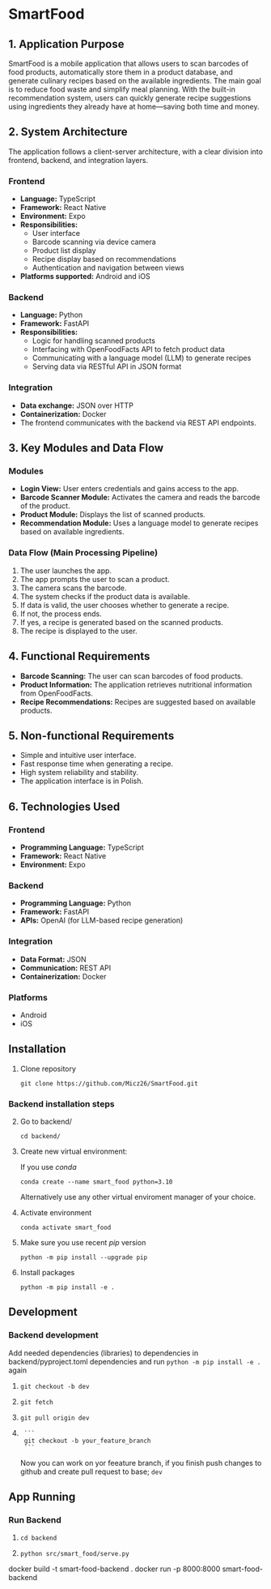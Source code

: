 # SmartFood

## 1. Application Purpose
SmartFood is a mobile application that allows users to scan barcodes of food products, automatically store them in a product database, and generate culinary recipes based on the available ingredients. The main goal is to reduce food waste and simplify meal planning. With the built-in recommendation system, users can quickly generate recipe suggestions using ingredients they already have at home—saving both time and money.

## 2. System Architecture

The application follows a client-server architecture, with a clear division into frontend, backend, and integration layers.

### Frontend
- **Language:** TypeScript
- **Framework:** React Native
- **Environment:** Expo
- **Responsibilities:** 
  - User interface
  - Barcode scanning via device camera
  - Product list display
  - Recipe display based on recommendations
  - Authentication and navigation between views
- **Platforms supported:** Android and iOS

### Backend
- **Language:** Python
- **Framework:** FastAPI
- **Responsibilities:**
  - Logic for handling scanned products
  - Interfacing with OpenFoodFacts API to fetch product data
  - Communicating with a language model (LLM) to generate recipes
  - Serving data via RESTful API in JSON format

### Integration
- **Data exchange:** JSON over HTTP
- **Containerization:** Docker
- The frontend communicates with the backend via REST API endpoints.

## 3. Key Modules and Data Flow

### Modules
- **Login View:** User enters credentials and gains access to the app.
- **Barcode Scanner Module:** Activates the camera and reads the barcode of the product.
- **Product Module:** Displays the list of scanned products.
- **Recommendation Module:** Uses a language model to generate recipes based on available ingredients.

### Data Flow (Main Processing Pipeline)
1. The user launches the app.
2. The app prompts the user to scan a product.
3. The camera scans the barcode.
4. The system checks if the product data is available.
5. If data is valid, the user chooses whether to generate a recipe.
6. If not, the process ends.
7. If yes, a recipe is generated based on the scanned products.
8. The recipe is displayed to the user.

## 4. Functional Requirements
- **Barcode Scanning:** The user can scan barcodes of food products.
- **Product Information:** The application retrieves nutritional information from OpenFoodFacts.
- **Recipe Recommendations:** Recipes are suggested based on available products.

## 5. Non-functional Requirements
- Simple and intuitive user interface.
- Fast response time when generating a recipe.
- High system reliability and stability.
- The application interface is in Polish.

## 6. Technologies Used

### Frontend
- **Programming Language:** TypeScript
- **Framework:** React Native
- **Environment:** Expo

### Backend
- **Programming Language:** Python
- **Framework:** FastAPI
- **APIs:** OpenAI (for LLM-based recipe generation)

### Integration
- **Data Format:** JSON
- **Communication:** REST API
- **Containerization:** Docker

### Platforms
- Android
- iOS


## Installation

1.  Clone repository

    ```
    git clone https://github.com/Micz26/SmartFood.git
    ```

### Backend installation steps

2.  Go to backend/

    ```
    cd backend/
    ```

3.  Create new virtual environment:

    If you use _conda_

    ```
    conda create --name smart_food python=3.10
    ```

    Alternatively use any other virtual enviroment manager of your choice.

4.  Activate environment

    ```
    conda activate smart_food
    ```

5.  Make sure you use recent _pip_ version

    ```
    python -m pip install --upgrade pip
    ```

6.  Install packages

    ```
    python -m pip install -e .
    ```

## Development

### Backend development

Add needed dependencies (libraries) to dependencies in backend/pyproject.toml dependencies and run `python -m pip install -e .` again

1.  ```
    git checkout -b dev
    ```

2.  ```
    git fetch
    ```

3.  ```
    git pull origin dev
    ```

4.      ```
        git checkout -b your_feature_branch
        ```
    Now you can work on yor feeature branch, if you finish push changes to github and create pull request to base; `dev`

## App Running

### Run Backend

1.  ```
    cd backend
    ```

2.  ```
    python src/smart_food/serve.py
    ```

docker build -t smart-food-backend .
docker run -p 8000:8000 smart-food-backend

